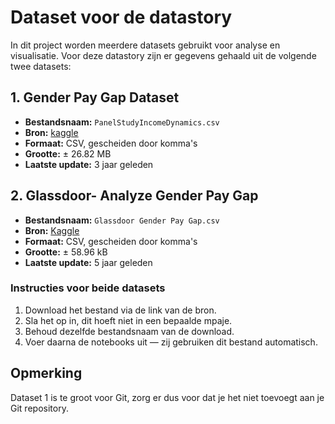 # Dataset voor de datastory

In dit project worden meerdere datasets gebruikt voor analyse en visualisatie.
Voor deze datastory zijn er gegevens gehaald uit de volgende twee datasets:

## 1. Gender Pay Gap Dataset

- **Bestandsnaam:** `PanelStudyIncomeDynamics.csv`
- **Bron:** [kaggle](https://www.kaggle.com/datasets/fedesoriano/gender-pay-gap-dataset/data?select=PanelStudyIncomeDynamics.csv)
- **Formaat:** CSV, gescheiden door komma's
- **Grootte:** ± 26.82 MB
- **Laatste update:** 3 jaar geleden

## 2. Glassdoor- Analyze Gender Pay Gap

- **Bestandsnaam:** `Glassdoor Gender Pay Gap.csv`
- **Bron:** [Kaggle](https://www.kaggle.com/datasets/nilimajauhari/glassdoor-analyze-gender-pay-gap)
- **Formaat:** CSV, gescheiden door komma's
- **Grootte:** ± 58.96 kB
- **Laatste update:** 5 jaar geleden

### Instructies voor beide datasets
1. Download het bestand via de link van de bron.
2. Sla het op in, dit hoeft niet in een bepaalde mpaje.
3. Behoud dezelfde bestandsnaam van de download.
4. Voer daarna de notebooks uit — zij gebruiken dit bestand automatisch.

## Opmerking
Dataset 1 is te groot voor Git, zorg er dus voor dat je het niet toevoegt aan je Git repository.